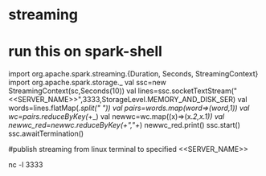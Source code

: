 # streaming 

# run this on spark-shell 

import org.apache.spark.streaming.{Duration, Seconds, StreamingContext} 
import org.apache.spark.storage._
val ssc=new StreamingContext(sc,Seconds(10))
val lines=ssc.socketTextStream("<<SERVER_NAME>>",3333,StorageLevel.MEMORY_AND_DISK_SER)
val words=lines.flatMap(_.split(" "))
val pairs=words.map(word=>(word,1))
val wc=pairs.reduceByKey(_+_)
val newwc=wc.map((x)=>(x._2,x._1))
val newwc_red=newwc.reduceByKey(_+","+_)
newwc_red.print()
ssc.start()
ssc.awaitTermination()

#publish streaming from linux terminal to specified <<SERVER_NAME>>

nc -l 3333